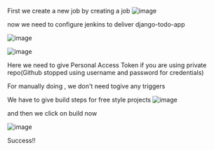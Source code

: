 First we create a new job by creating a job 
![image](https://user-images.githubusercontent.com/92623347/232256408-ad683a79-7b07-4b57-8a81-c1d9858a231c.png)

 now we need to configure  jenkins to deliver django-todo-app
 
 ![image](https://user-images.githubusercontent.com/92623347/232256611-43d47865-6222-4619-96b9-a509914bae98.png)

![image](https://user-images.githubusercontent.com/92623347/232256633-8feeb4f8-814b-417f-a586-f0f01b91ba2d.png)

Here we need to give Personal Access Token if you are using private repo(Github stopped using username and password for credentials)

For manually doing , we don't need togive any triggers

We have to give build steps for free style projects
![image](https://user-images.githubusercontent.com/92623347/232257934-1775b9ad-9a48-44e6-a057-3552d7c5b93e.png)

and then we click on build now

![image](https://user-images.githubusercontent.com/92623347/232257941-6d49bdd0-a2f2-4451-b18b-48269b2b7df8.png)

Success!!


